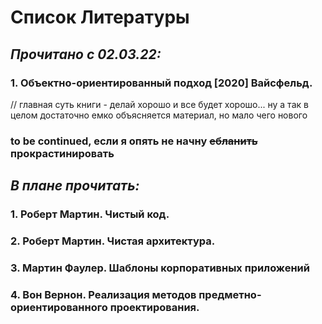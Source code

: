 # Список Литературы

## ***Прочитано с  02.03.22:***
### 1. Объектно-ориентированный подход [2020] Вайсфельд. 
// главная суть книги - делай хорошо и все будет хорошо... ну а так в целом достаточно емко объясняется материал, но мало чего нового
### to be continued, если я опять не начну ~~ебланить~~ прокрастинировать



## ***В плане прочитать:***
### 1. Роберт Мартин. Чистый код.
### 2. Роберт Мартин. Чистая архитектура.
### 3. Мартин Фаулер. Шаблоны корпоративных приложений
### 4. Вон Вернон. Реализация методов предметно-ориентированного проектирования.
